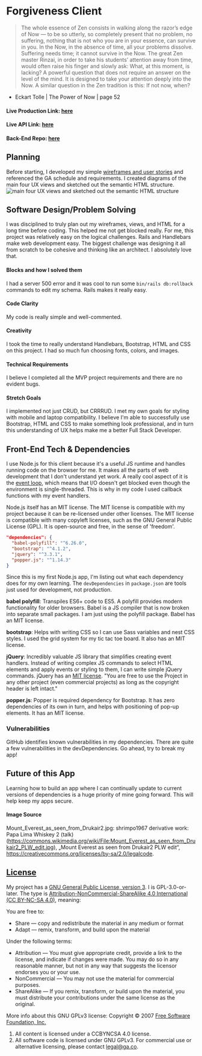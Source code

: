 # Forgiveness Client

> The whole essence of Zen consists in walking along the razor’s edge of Now — to be so utterly, so completely present that no problem, no suffering, nothing that is not who you are in your essence, can survive in you. In the Now, in the absence of time, all your problems dissolve. Suffering needs time; it cannot survive in the Now.
> The great Zen master Rinzai, in order to take his students’ attention away from time, would often raise his finger and slowly ask:
> What, at this moment, is lacking?
> A powerful question that does not require an answer on the level of the mind. It is designed to take your attention deeply into the Now. A similar question in the Zen tradition is this:
> If not now, when?
- Eckart Tolle | The Power of Now | page 52

#### Live Production Link: [here](https://hashbangash.github.io/forgiveness-client/)
#### Live API Link: [here](https://floating-springs-18499.herokuapp.com/posts)
#### Back-End Repo: [here](https://github.com/hashbangash/forgiveness-API)

## Planning
Before starting, I developed my simple [wireframes and user stories](https://i.imgur.com/uZFe9kz.jpg) and referenced the GA schedule and requirements. I created diagrams of the main four UX views and sketched out the semantic HTML structure.
![main four UX views and sketched out the semantic HTML structure](https://i.imgur.com/uZFe9kz.jpg)

## Software Design/Problem Solving

I was disciplined to truly plan out my wireframes, views, and HTML for a long time before coding. This helped me not get blocked really. For me, this project was relatively easy on the logical challenges. Rails and Handlebars make web development easy. The biggest challenge was designing it all from scratch to be cohesive and thinking like an architect. I absolutely love that.

#### Blocks and how I solved them

I had a server 500 error and it was cool to run some `bin/rails db:rollback` commands to edit my schema. Rails makes it really easy.

#### Code Clarity

My code is really simple and well-commented.

#### Creativity

I took the time to really understand Handlebars, Bootstrap, HTML and CSS on this project. I had so much fun choosing fonts, colors, and images.

#### Technical Requirements

I believe I completed all the MVP project requirements and there are no evident bugs.

#### Stretch Goals

I implemented not just CRUD, but CRRRUD. I met my own goals for styling with mobile and laptop compatibility. I believe I'm able to successfully use Bootstrap, HTML and CSS to make something look professional, and in turn this understanding of UX helps make me a better Full Stack Developer.

## Front-End Tech & Dependencies

I use Node.js for this client because it's a useful JS runtime and handles running code on the browser for me. It makes all the parts of web development that I don't understand yet work. A really cool aspect of it is the [event loop](https://www.youtube.com/watch?v=8aGhZQkoFbQ), which means that I/O doesn't get blocked even though the environment is single-threaded. This is why in my code I used callback functions with my event handlers.

Node.js itself has an MIT license. The MIT license is compatible with my project because it can be re-licensed under other licenses. The MIT license is compatible with many copyleft licenses, such as the GNU General Public License (GPL). It is open-source and free, in the sense of 'freedom'.

```json
"dependencies": {
  "babel-polyfill": "^6.26.0",
  "bootstrap": "^4.1.2",
  "jquery": "^3.3.1",
  "popper.js": "^1.14.3"
}
```

Since this is my first Node.js app, I'm listing out what each dependency does for my own learning. The `devDependencies` in `package.json` are tools just used for development, not production.

**babel polyfill**: Transpiles ES6+ code to ES5. A polyfill provides modern functionality for older browsers. Babel is a JS compiler that is now broken into separate small packages. I am just using the polyfill package. Babel has an MIT license.

**bootstrap**: Helps with writing CSS so I can use Sass variables and nest CSS styles. I used the grid system for my tic tac toe board. It also has an MIT license.

**jQuery**: Incredibly valuable JS library that simplifies creating event handlers. Instead of writing complex JS commands to select HTML elements and apply events or styling to them, I can write simple jQuery commands. jQuery has an [MIT license](https://jquery.org/license/). "You are free to use the Project in any other project (even commercial projects) as long as the copyright header is left intact."

**popper.js**: Popper is required dependency for Bootstrap. It has zero dependencies of its own in turn, and helps with positioning of pop-up elements. It has an MIT license.

### Vulnerabilities
GitHub identifies known vulnerabilities in my dependencies. There are quite a few vulnerabilities in the devDependencies. Go ahead, try to break my app!

## Future of this App
Learning how to build an app where I can continually update to current versions of dependencies is a huge priority of mine going forward. This will help keep my apps secure.

#### Image Source
Mount_Everest_as_seen_from_Drukair2.jpg: shrimpo1967 derivative work: Papa Lima Whiskey 2 (talk) (https://commons.wikimedia.org/wiki/File:Mount_Everest_as_seen_from_Drukair2_PLW_edit.jpg), „Mount Everest as seen from Drukair2 PLW edit“, https://creativecommons.org/licenses/by-sa/2.0/legalcode.

## [License](LICENSE)
My project has a [GNU General Public License, version 3](https://www.gnu.org/licenses/gpl-3.0.txt). I is GPL-3.0-or-later. The type is [Attribution-NonCommercial-ShareAlike 4.0 International (CC BY-NC-SA 4.0)](https://creativecommons.org/licenses/by-nc-sa/4.0/), meaning:

You are free to:
* Share — copy and redistribute the material in any medium or format
* Adapt — remix, transform, and build upon the material

Under the following terms:
* Attribution — You must give appropriate credit, provide a link to the license, and indicate if changes were made. You may do so in any reasonable manner, but not in any way that suggests the licensor endorses you or your use.
* NonCommercial — You may not use the material for commercial purposes.
* ShareAlike — If you remix, transform, or build upon the material, you must distribute your contributions under the same license as the original.

More info about this GNU GPLv3 license: Copyright © 2007 [Free Software Foundation, Inc.](https://fsf.org/)

1.  All content is licensed under a CC­BY­NC­SA 4.0 license.
1.  All software code is licensed under GNU GPLv3. For commercial use or
    alternative licensing, please contact legal@ga.co.
